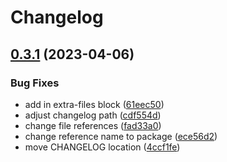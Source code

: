 # Changelog

## [0.3.1](https://github.com/gentrace/gentrace-node/compare/v0.3.0...v0.3.1) (2023-04-06)


### Bug Fixes

* add in extra-files block ([61eec50](https://github.com/gentrace/gentrace-node/commit/61eec506efcf9efb30a48a20f0aaf1037d1141d1))
* adjust changelog path ([cdf554d](https://github.com/gentrace/gentrace-node/commit/cdf554d5f9aee3cb66af0d2f754174055df56e53))
* change file references ([fad33a0](https://github.com/gentrace/gentrace-node/commit/fad33a0f5b0d535be3668001cae3b0962ab98ee9))
* change reference name to package ([ece56d2](https://github.com/gentrace/gentrace-node/commit/ece56d294e69ec20976afbac3f3282fb447c4de1))
* move CHANGELOG location ([4ccf1fe](https://github.com/gentrace/gentrace-node/commit/4ccf1fe1a0e39db0462961f198d487682e9663db))
